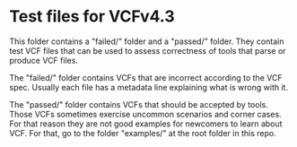 # Test files for VCFv4.3

This folder contains a "failed/" folder and a "passed/" folder. They contain
test VCF files that can be used to assess correctness of tools that parse or
produce VCF files.

The "failed/" folder contains VCFs that are incorrect according to the VCF spec.
Usually each file has a metadata line explaining what is wrong with it.

The "passed/" folder contains VCFs that should be accepted by tools. Those VCFs
sometimes exercise uncommon scenarios and corner cases. For that reason they are
not good examples for newcomers to learn about VCF. For that, go to the folder
"examples/" at the root folder in this repo.

